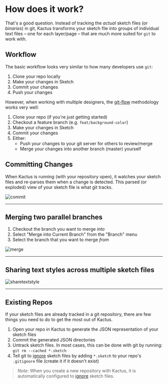 # How does it work?

That's a good question. Instead of tracking the _actual_ sketch files (or _binaries_) in git, Kactus transforms your sketch file into groups of individual text files – one for each layer/page – that are much more suited for `git` to work with.

## Workflow

The basic workflow looks very similar to how many developers use `git`:

1. Clone your repo locally
2. Make your changes in Sketch
3. Commit your changes
4. Push your changes

However, when working with multiple designers, the [git-flow](https://www.atlassian.com/git/tutorials/comparing-workflows#gitflow-workflow) methodology works very well:

1. Clone your repo (if you're just getting started)
2. Checkout a feature branch (e.g. `feat/background-color`)
3. Make your changes in Sketch
4. Commit your changes
5. Either:
   - Push your changes to your git server for others to review/merge
   - Merge your changes into another branch (master) yourself

## Committing Changes

When Kactus is running (with your repository open), it watches your sketch files and re-parses them when a change is detected. This parsed (or exploded) view of your sketch file is what git tracks.

![commit](https://user-images.githubusercontent.com/3254314/28254880-df5a388e-6a65-11e7-8b73-8de6fe227927.gif)

---

## Merging two parallel branches

1. Checkout the branch you want to merge _into_
2. Select "Merge into Current Branch" from the "Branch" menu
3. Select the branch that you want to merge _from_

![merge](https://user-images.githubusercontent.com/3254314/28254882-e28fb8d0-6a65-11e7-86a5-d766d4303959.gif)

---

## Sharing text styles across multiple sketch files

![sharetextstyle](https://user-images.githubusercontent.com/3254314/28254883-e5f79a92-6a65-11e7-86cc-3cfdc687a454.gif)

---

## Existing Repos

If your sketch files are already tracked in a git repository, there are few things you need to do to get the most out of Kactus.

1. Open your repo in Kactus to generate the JSON representation of your sketch files
2. Commit the generated JSON directories
3. Untrack sketch files. In most cases, this can be done with git by running: `git rm --cached *.sketch`
4. Tell git to [ignore](/help/glossary/#ignore) sketch files by adding `*.sketch` to your repo's `.gitignore` file (create it if it doesn't exist)

> _Note:_ When you create a new repository with Kactus, it is automatically configured to [ignore](/help/glossary/#ignore) sketch files.

